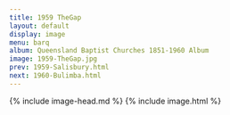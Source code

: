 ```yaml
---
title: 1959 TheGap
layout: default
display: image
menu: barq
album: Queensland Baptist Churches 1851-1960 Album
image: 1959-TheGap.jpg
prev: 1959-Salisbury.html
next: 1960-Bulimba.html
---
```

{% include image-head.md %}
{% include image.html %}